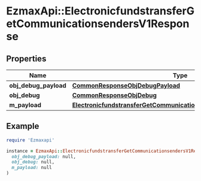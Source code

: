 # EzmaxApi::ElectronicfundstransferGetCommunicationsendersV1Response

## Properties

| Name | Type | Description | Notes |
| ---- | ---- | ----------- | ----- |
| **obj_debug_payload** | [**CommonResponseObjDebugPayload**](CommonResponseObjDebugPayload.md) |  |  |
| **obj_debug** | [**CommonResponseObjDebug**](CommonResponseObjDebug.md) |  | [optional] |
| **m_payload** | [**ElectronicfundstransferGetCommunicationsendersV1ResponseMPayload**](ElectronicfundstransferGetCommunicationsendersV1ResponseMPayload.md) |  |  |

## Example

```ruby
require 'Ezmaxapi'

instance = EzmaxApi::ElectronicfundstransferGetCommunicationsendersV1Response.new(
  obj_debug_payload: null,
  obj_debug: null,
  m_payload: null
)
```

